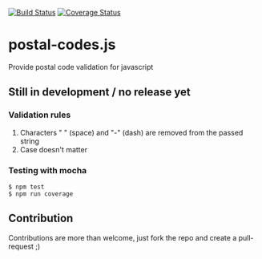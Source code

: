 [![Build Status](https://travis-ci.org/Cimpress-MCP/postal-codes-js.svg?branch=master)](https://travis-ci.org/Cimpress-MCP/postal-codes-js)
[![Coverage Status](https://coveralls.io/repos/github/Cimpress-MCP/postal-codes-js/badge.svg?branch=master)](https://coveralls.io/github/Cimpress-MCP/postal-codes-js?branch=master)

# postal-codes.js
Provide postal code validation for javascript


## Still in development / no release yet


### Validation rules
1. Characters " " (space) and "-" (dash) are removed from the passed string
2. Case doesn't matter

### Testing with mocha
    $ npm test
    $ npm run coverage

## Contribution
Contributions are more than welcome, just fork the repo and create a pull-request ;)